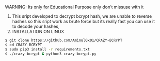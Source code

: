WARNING: Its only for Educational Purpose only don't missuse with it

1. This sript developed to decrypt bcrypt hash, we are unable to reverse hashes so this sript work as brute force but its really fast you can use it to decode your hashes,
2. INSTALLATION ON LINUX

```sh
$ git clone https://github.com/Aminul0x01/CRAZY-BCRYPT
$ cd CRAZY-BCRYPT
$ sudo pip3 install -r requirements.txt
$ ./crazy-bcrypt & python3 crazy-bcrypt.py
